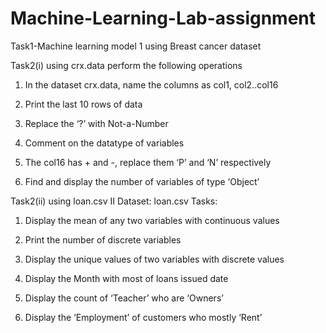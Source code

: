 # Machine-Learning-Lab-assignment
Task1-Machine learning model 1 using Breast cancer dataset 

Task2(i) using crx.data perform the following operations

1. In the dataset crx.data, name the columns as col1, col2..col16

2. Print the last 10 rows of data

3. Replace the ‘?’ with Not-a-Number

4. Comment on the datatype of variables

5. The col16 has + and -, replace them ‘P’ and ‘N’ respectively

6. Find and display the number of variables of type ‘Object’

Task2(ii) using loan.csv
II Dataset: loan.csv
Tasks:
1. Display the mean of any two variables with continuous values

2. Print the number of discrete variables

3. Display the unique values of two variables with discrete values

4. Display the Month with most of loans issued date

5. Display the count of ‘Teacher’ who are ‘Owners’

6. Display the ‘Employment’ of customers who mostly ‘Rent’


